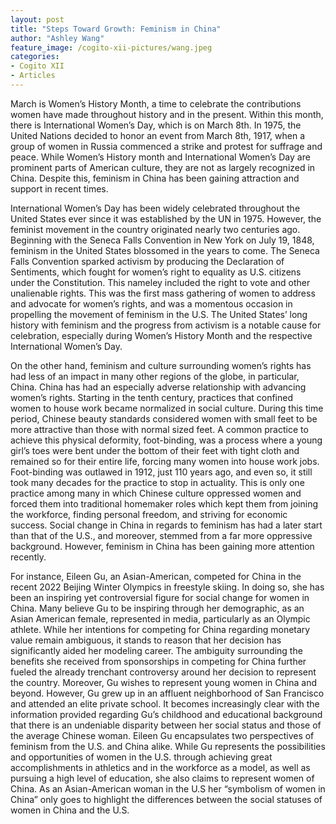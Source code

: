 ```yaml
---
layout: post
title: "Steps Toward Growth: Feminism in China"
author: "Ashley Wang"
feature_image: /cogito-xii-pictures/wang.jpeg
categories:
- Cogito XII
- Articles
---
```

March is Women’s History Month, a time to celebrate the contributions women have made throughout history and in the present. Within this month, there is International Women’s Day, which is on March 8th. In 1975, the United Nations decided to honor an event from March 8th, 1917, when a group of women in Russia commenced a strike and protest for suffrage and peace. While Women’s History month and International Women’s Day are  prominent parts of American culture, they are not as largely recognized in China. Despite this, feminism in China has been gaining attraction and support in recent times.

International Women’s Day has been widely celebrated throughout the United States ever since it was established by the UN in 1975. However, the feminist movement in the country originated  nearly two centuries ago. Beginning with the Seneca Falls Convention in New York on July 19, 1848, feminism in the United States blossomed in the years to come. The Seneca Falls Convention sparked activism by producing the Declaration of Sentiments, which fought for women’s right to equality as U.S. citizens under the Constitution. This nameley included the right to vote and other unalienable rights. This was the first mass gathering of women to address and advocate for women’s rights, and was a momentous occasion in propelling the movement of feminism in the U.S. The United States’ long history with feminism and the progress from activism is a notable cause for celebration, especially during Women’s History Month and the respective International Women’s Day.

On the other hand, feminism and culture surrounding women’s rights has had less of an impact in many other regions of the globe, in particular, China. China has had an especially adverse relationship with advancing women’s rights. Starting in the tenth century, practices that confined women to house work became normalized in social culture. During this time period, Chinese beauty standards considered women with small feet to be more attractive than those with normal sized feet. A common practice to achieve this physical deformity, foot-binding, was a process where a young girl’s toes were bent under the bottom of their feet with tight cloth and remained so for their entire life, forcing many women into house work jobs. Foot-binding was outlawed in 1912, just 110 years ago, and even so, it still took many decades for the practice to stop in actuality. This is only one practice among many in which Chinese culture oppressed women and forced them into traditional homemaker roles which kept them from joining the workforce, finding personal freedom, and striving for economic success. Social change in China in regards to feminism has had a later start than that of the U.S., and moreover, stemmed from a far more oppressive background. However, feminism in China has been gaining more attention recently.

For instance, Eileen Gu, an Asian-American, competed for China in the recent 2022 Beijing Winter Olympics in freestyle skiing. In doing so, she has been an inspiring yet controversial figure for social change for women in China. Many believe Gu to be inspiring through her demographic, as an Asian American female, represented in media, particularly as an Olympic athlete. While her intentions for competing for China regarding monetary value remain ambiguous, it stands to reason that her decision has significantly aided her modeling career. The ambiguity surrounding the benefits she received from sponsorships in competing for China further fueled the already trenchant controversy around her decision to represent the country. Moreover, Gu wishes to represent young women in China and beyond. However,  Gu grew up in an affluent neighborhood of San Francisco and attended an elite private school. It becomes increasingly clear with the information provided regarding Gu’s childhood and educational background that there is an undeniable disparity between her social status and those of the average Chinese woman. Eileen Gu encapsulates two perspectives of feminism from the U.S. and China alike. While Gu represents the possibilities and opportunities of women in the U.S. through achieving great accomplishments in athletics and in the workforce as a model, as well as pursuing a high level of education, she also claims to represent women of China. As an Asian-American woman in the U.S her “symbolism of women in China” only goes to highlight the differences between the social statuses of women in China and the U.S.

